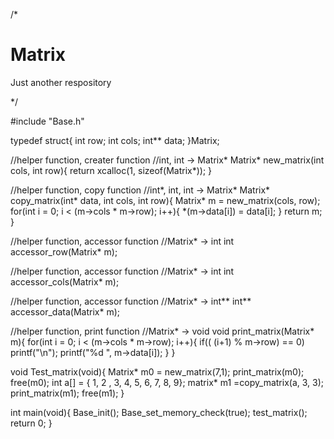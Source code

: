 /*
# Matrix
Just another respository

*/


#include "Base.h" 

typedef struct{
    int row;
    int cols;
    int** data;
}Matrix;

//helper function,  creater function 
//int,  int  -> Matrix*
Matrix* new_matrix(int cols, int row){
    return xcalloc(1, sizeof(Matrix*));
}

//helper function,  copy function 
//int*, int,  int -> Matrix*
Matrix* copy_matrix(int* data, int cols, int row){
    Matrix* m = new_matrix(cols, row);
    for(int i = 0; i < (m->cols * m->row); i++){
        *(m->data[i]) = data[i];
    }
    return m;
}

//helper function, accessor function 
//Matrix* -> int
int accessor_row(Matrix* m);

//helper function, accessor function 
//Matrix* -> int
int accessor_cols(Matrix* m);

//helper function, accessor function 
//Matrix* -> int**
int** accessor_data(Matrix* m);

//helper function, print function 
//Matrix* -> void
void print_matrix(Matrix* m){
    for(int i = 0; i < (m->cols * m->row); i++){
        if(( (i+1) % m->row) == 0) printf("\n");
        printf("%d ", m->data[i]);
    }
}

void Test_matrix(void){
    Matrix* m0 = new_matrix(7,1);
    print_matrix(m0);
    free(m0);
    int a[] = {
        1, 2 , 3,
        4, 5, 6,
        7, 8, 9};
    matrix* m1 =copy_matrix(a, 3, 3);
    print_matrix(m1);
    free(m1);
}

int main(void){
    Base_init();
    Base_set_memory_check(true);
    test_matrix();
    return 0;
}

